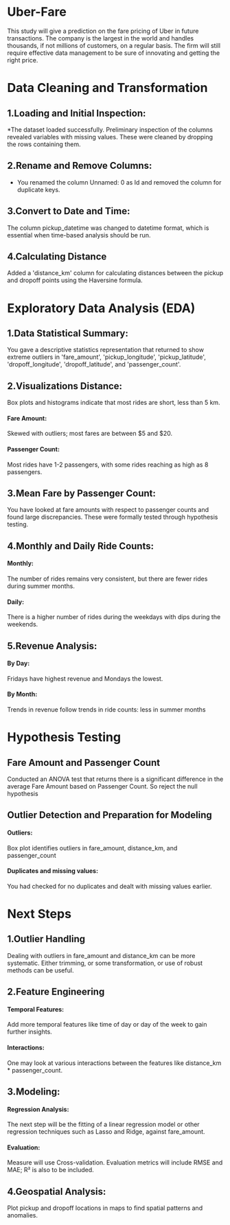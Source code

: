 # Uber-Fare
This study will give a prediction on the fare pricing of Uber in future transactions. The company is the largest in the world and handles thousands, if not millions of customers, on a regular basis. The firm will still require effective data management to be sure of innovating and getting the right price.

# Data Cleaning and Transformation
## 1.Loading and Initial Inspection:

*The dataset loaded successfully. Preliminary inspection of the columns revealed variables with missing values. These were cleaned by dropping the rows containing them.

## 2.Rename and Remove Columns:

* You renamed the column Unnamed: 0 as Id and removed the column for duplicate keys.
  
## 3.Convert to Date and Time:

The column pickup_datetime was changed to datetime format, which is essential when time-based analysis should be run.

## 4.Calculating Distance
Added a 'distance_km' column for calculating distances between the pickup and dropoff points using the Haversine formula. 

# Exploratory Data Analysis (EDA)
## 1.Data Statistical Summary: 
You gave a descriptive statistics representation that returned to show extreme outliers in 'fare_amount', 'pickup_longitude', 'pickup_latitude', 'dropoff_longitude', 'dropoff_latitude', and 'passenger_count'. 

## 2.Visualizations Distance: 
Box plots and histograms indicate that most rides are short, less than 5 km. 
#### Fare Amount: 
Skewed with outliers; most fares are between $5 and $20.

#### Passenger Count: 
Most rides have 1-2 passengers, with some rides reaching as high as 8 passengers. 

## 3.Mean Fare by Passenger Count:

You have looked at fare amounts with respect to passenger counts and found large discrepancies. These were formally tested through hypothesis testing. 

## 4.Monthly and Daily Ride Counts:

#### Monthly: 
The number of rides remains very consistent, but there are fewer rides during summer months.

#### Daily: 
There is a higher number of rides during the weekdays with dips during the weekends. 

## 5.Revenue Analysis:

#### By Day: 
Fridays have highest revenue and Mondays the lowest.
#### By Month: 
Trends in revenue follow trends in ride counts: less in summer months

# Hypothesis Testing

## Fare Amount and Passenger Count
Conducted an ANOVA test that returns there is a significant difference in the average Fare Amount based on Passenger Count. So reject the null hypothesis

## Outlier Detection and Preparation for Modeling

#### Outliers:
Box plot identifies outliers in fare_amount, distance_km, and passenger_count

#### Duplicates and missing values:
You had checked for no duplicates and dealt with missing values earlier.

# Next Steps

## 1.Outlier Handling
Dealing with outliers in fare_amount and distance_km can be more systematic. Either trimming, or some transformation, or use of robust methods can be useful.

## 2.Feature Engineering
#### Temporal Features: 
Add more temporal features like time of day or day of the week to gain further insights.
#### Interactions: 
One may look at various interactions between the features like distance_km * passenger_count.

## 3.Modeling:

#### Regression Analysis: 
The next step will be the fitting of a linear regression model or other regression techniques such as Lasso and Ridge, against fare_amount.
#### Evaluation: 
Measure will use Cross-validation. Evaluation metrics will include RMSE and MAE; R² is also to be included.

## 4.Geospatial Analysis:
Plot pickup and dropoff locations in maps to find spatial patterns and anomalies.
